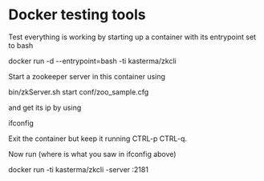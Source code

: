 # Docker testing tools

Test everything is working by starting up a container with its entrypoint
set to bash

  docker run -d --entrypoint=bash -ti kasterma/zkcli

Start a zookeeper server in this container using

  bin/zkServer.sh start conf/zoo_sample.cfg

and get its ip by using

  ifconfig

Exit the container but keep it running CTRL-p CTRL-q.

Now run (where <ip> is what you saw in ifconfig above)

  docker run -ti kasterma/zkcli -server <ip>:2181
